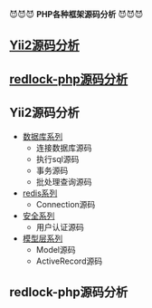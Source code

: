 
:smiling_imp::smiling_imp::smiling_imp:
**PHP各种框架源码分析** 
:smiling_imp::smiling_imp::smiling_imp:  
## [Yii2源码分析](#Yii2源码分析)
## [redlock-php源码分析](#redlock-php源码分析)









## Yii2源码分析
* [数据库系列](#数据库系列)
  * 连接数据库源码
  * 执行sql源码
  * 事务源码
  * 批处理查询源码
* [redis系列](#redis系列)
  * Connection源码
* [安全系列](#安全系列)
  * 用户认证源码
* [模型层系列](#模型层系列)
  * Model源码
  * ActiveRecord源码
## redlock-php源码分析
